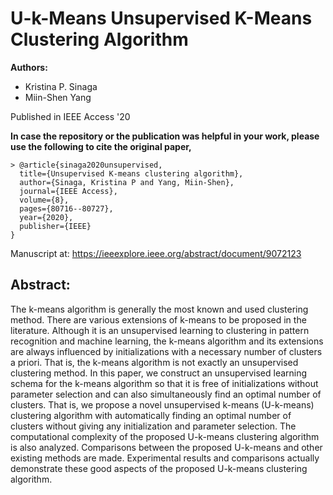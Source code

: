# U-k-Means Unsupervised K-Means Clustering Algorithm

**Authors:**
- Kristina P. Sinaga
- Miin-Shen Yang

Published in IEEE Access '20 

**In case the repository or the publication was helpful in your work, please use the following to cite the original paper,**
<pre><code>> @article{sinaga2020unsupervised,
  title={Unsupervised K-means clustering algorithm},
  author={Sinaga, Kristina P and Yang, Miin-Shen},
  journal={IEEE Access},
  volume={8},
  pages={80716--80727},
  year={2020},
  publisher={IEEE}
}
</code></pre>



Manuscript at: https://ieeexplore.ieee.org/abstract/document/9072123 

## Abstract:
The k-means algorithm is generally the most known and used clustering method. There are various extensions of k-means to be proposed in the literature. Although it is an unsupervised learning to clustering in pattern recognition and machine learning, the k-means algorithm and its extensions are always influenced by initializations with a necessary number of clusters a priori. That is, the k-means algorithm is not exactly an unsupervised clustering method. In this paper, we construct an unsupervised learning schema for the k-means algorithm so that it is free of initializations without parameter selection and can also simultaneously find an optimal number of clusters. That is, we propose a novel unsupervised k-means (U-k-means) clustering algorithm with automatically finding an optimal number of clusters without giving any initialization and parameter selection. The computational complexity of the proposed U-k-means clustering algorithm is also analyzed. Comparisons between the proposed U-k-means and other existing methods are made. Experimental results and comparisons actually demonstrate these good aspects of the proposed U-k-means clustering algorithm.
